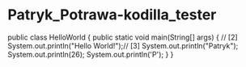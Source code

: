 # Patryk_Potrawa-kodilla_tester

public class HelloWorld {
    public static void main(String[] args) {         // [2]
        System.out.println("Hello World!");// [3]
        System.out.println("Patryk");
        System.out.println(26);
        System.out.println('P');
    }
}

